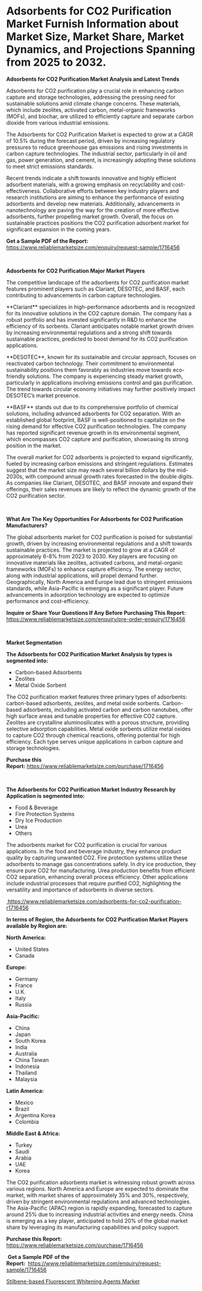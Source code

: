 <p><h1>Adsorbents for CO2 Purification Market Furnish Information about Market Size, Market Share, Market Dynamics, and Projections Spanning from 2025 to 2032.</h1></p><p><strong>Adsorbents for CO2 Purification Market Analysis and Latest Trends</strong></p>
<p><p>Adsorbents for CO2 purification play a crucial role in enhancing carbon capture and storage technologies, addressing the pressing need for sustainable solutions amid climate change concerns. These materials, which include zeolites, activated carbon, metal-organic frameworks (MOFs), and biochar, are utilized to efficiently capture and separate carbon dioxide from various industrial emissions.</p><p>The Adsorbents for CO2 Purification Market is expected to grow at a CAGR of 10.5% during the forecast period, driven by increasing regulatory pressures to reduce greenhouse gas emissions and rising investments in carbon capture technologies. The industrial sector, particularly in oil and gas, power generation, and cement, is increasingly adopting these solutions to meet strict emissions standards.</p><p>Recent trends indicate a shift towards innovative and highly efficient adsorbent materials, with a growing emphasis on recyclability and cost-effectiveness. Collaborative efforts between key industry players and research institutions are aiming to enhance the performance of existing adsorbents and develop new materials. Additionally, advancements in nanotechnology are paving the way for the creation of more effective adsorbents, further propelling market growth. Overall, the focus on sustainable practices positions the CO2 purification adsorbent market for significant expansion in the coming years.</p></p>
<p><strong>Get a Sample PDF of the Report:&nbsp;</strong> <a href="https://www.reliablemarketsize.com/enquiry/request-sample/1716456?utm_campaign=3226&utm_medium=2&utm_source=Github&utm_content=ia&utm_term=28032025&utm_id=adsorbents-for-co2-purification">https://www.reliablemarketsize.com/enquiry/request-sample/1716456</a></p>
<p>&nbsp;</p>
<p><strong>Adsorbents for CO2 Purification Major Market Players</strong></p>
<p><p>The competitive landscape of the adsorbents for CO2 purification market features prominent players such as Clariant, DESOTEC, and BASF, each contributing to advancements in carbon capture technologies. </p><p>**Clariant** specializes in high-performance adsorbents and is recognized for its innovative solutions in the CO2 capture domain. The company has a robust portfolio and has invested significantly in R&D to enhance the efficiency of its sorbents. Clariant anticipates notable market growth driven by increasing environmental regulations and a strong shift towards sustainable practices, predicted to boost demand for its CO2 purification applications.</p><p>**DESOTEC**, known for its sustainable and circular approach, focuses on reactivated carbon technology. Their commitment to environmental sustainability positions them favorably as industries move towards eco-friendly solutions. The company is experiencing steady market growth, particularly in applications involving emissions control and gas purification. The trend towards circular economy initiatives may further positively impact DESOTEC’s market presence.</p><p>**BASF** stands out due to its comprehensive portfolio of chemical solutions, including advanced adsorbents for CO2 separation. With an established global footprint, BASF is well-positioned to capitalize on the rising demand for effective CO2 purification technologies. The company has reported significant revenue growth in its environmental segment, which encompasses CO2 capture and purification, showcasing its strong position in the market.</p><p>The overall market for CO2 adsorbents is projected to expand significantly, fueled by increasing carbon emissions and stringent regulations. Estimates suggest that the market size may reach several billion dollars by the mid-2030s, with compound annual growth rates forecasted in the double digits. As companies like Clariant, DESOTEC, and BASF innovate and expand their offerings, their sales revenues are likely to reflect the dynamic growth of the CO2 purification sector.</p></p>
<p>&nbsp;</p>
<p><strong>What Are The Key Opportunities For Adsorbents for CO2 Purification Manufacturers?</strong></p>
<p><p>The global adsorbents market for CO2 purification is poised for substantial growth, driven by increasing environmental regulations and a shift towards sustainable practices. The market is projected to grow at a CAGR of approximately 6-8% from 2023 to 2030. Key players are focusing on innovative materials like zeolites, activated carbons, and metal-organic frameworks (MOFs) to enhance capture efficiency. The energy sector, along with industrial applications, will propel demand further. Geographically, North America and Europe lead due to stringent emissions standards, while Asia-Pacific is emerging as a significant player. Future advancements in adsorption technology are expected to optimize performance and cost-efficiency.</p></p>
<p><strong>Inquire or Share Your Questions If Any Before Purchasing This Report:</strong> <a href="https://www.reliablemarketsize.com/enquiry/pre-order-enquiry/1716456?utm_campaign=3226&utm_medium=2&utm_source=Github&utm_content=ia&utm_term=28032025&utm_id=adsorbents-for-co2-purification">https://www.reliablemarketsize.com/enquiry/pre-order-enquiry/1716456</a></p>
<p>&nbsp;</p>
<p><strong>Market Segmentation</strong></p>
<p><strong>The Adsorbents for CO2 Purification Market Analysis by types is segmented into:</strong></p>
<p><ul><li>Carbon-based Adsorbents</li><li>Zeolites</li><li>Metal Oxide Sorbent</li></ul></p>
<p><p>The CO2 purification market features three primary types of adsorbents: carbon-based adsorbents, zeolites, and metal oxide sorbents. Carbon-based adsorbents, including activated carbon and carbon nanotubes, offer high surface areas and tunable properties for effective CO2 capture. Zeolites are crystalline aluminosilicates with a porous structure, providing selective adsorption capabilities. Metal oxide sorbents utilize metal oxides to capture CO2 through chemical reactions, offering potential for high efficiency. Each type serves unique applications in carbon capture and storage technologies.</p></p>
<p><strong>Purchase this Report:&nbsp;</strong><a href="https://www.reliablemarketsize.com/purchase/1716456?utm_campaign=3226&utm_medium=2&utm_source=Github&utm_content=ia&utm_term=28032025&utm_id=adsorbents-for-co2-purification">https://www.reliablemarketsize.com/purchase/1716456</a></p>
<p>&nbsp;</p>
<p><strong>The Adsorbents for CO2 Purification Market Industry Research by Application is segmented into:</strong></p>
<p><ul><li>Food & Beverage</li><li>Fire Protection Systems</li><li>Dry Ice Production</li><li>Urea</li><li>Others</li></ul></p>
<p><p>The adsorbents market for CO2 purification is crucial for various applications. In the food and beverage industry, they enhance product quality by capturing unwanted CO2. Fire protection systems utilize these adsorbents to manage gas concentrations safely. In dry ice production, they ensure pure CO2 for manufacturing. Urea production benefits from efficient CO2 separation, enhancing overall process efficiency. Other applications include industrial processes that require purified CO2, highlighting the versatility and importance of adsorbents in diverse sectors.</p></p>
<p><a href="https://www.reliablemarketsize.com/adsorbents-for-co2-purification-r1716456?utm_campaign=3226&utm_medium=2&utm_source=Github&utm_content=ia&utm_term=28032025&utm_id=adsorbents-for-co2-purification">&nbsp;https://www.reliablemarketsize.com/adsorbents-for-co2-purification-r1716456</a></p>
<p><strong>In terms of Region, the Adsorbents for CO2 Purification Market Players available by Region are:</strong></p>
<p>
    <p> <strong> North America: </strong>
        <ul>
            <li>United States</li>
            <li>Canada</li>
        </ul>
        </p> 
    <p> <strong> Europe: </strong>
        <ul>
            <li>Germany</li>
            <li>France</li>
            <li>U.K.</li>
            <li>Italy</li>
            <li>Russia</li>
        </ul>
        </p> 
    <p> <strong> Asia-Pacific: </strong>
        <ul>
            <li>China</li>
            <li>Japan</li>
            <li>South Korea</li>
            <li>India</li>
            <li>Australia</li>
            <li>China Taiwan</li>
            <li>Indonesia</li>
            <li>Thailand</li>
            <li>Malaysia</li>
        </ul>
        </p> 
    <p> <strong> Latin America: </strong>
        <ul>
            <li>Mexico</li>
            <li>Brazil</li>
            <li>Argentina Korea</li>
            <li>Colombia</li>
        </ul>
        </p> 
    <p> <strong> Middle East & Africa: </strong>
        <ul>
            <li>Turkey</li>
            <li>Saudi</li>
            <li>Arabia</li>
            <li>UAE</li>
            <li>Korea</li>
        </ul>
    </p>
    </p>
<p><p>The CO2 purification adsorbents market is witnessing robust growth across various regions. North America and Europe are expected to dominate the market, with market shares of approximately 35% and 30%, respectively, driven by stringent environmental regulations and advanced technologies. The Asia-Pacific (APAC) region is rapidly expanding, forecasted to capture around 25% due to increasing industrial activities and energy needs. China is emerging as a key player, anticipated to hold 20% of the global market share by leveraging its manufacturing capabilities and policy support.</p></p>
<p><strong>Purchase this Report: </strong><a href="https://www.reliablemarketsize.com/purchase/1716456?utm_campaign=3226&utm_medium=2&utm_source=Github&utm_content=ia&utm_term=28032025&utm_id=adsorbents-for-co2-purification">https://www.reliablemarketsize.com/purchase/1716456</a></p>
<p>&nbsp;<strong>Get a Sample PDF of the Report:&nbsp;&nbsp;</strong><a href="https://www.reliablemarketsize.com/enquiry/request-sample/1716456?utm_campaign=3226&utm_medium=2&utm_source=Github&utm_content=ia&utm_term=28032025&utm_id=adsorbents-for-co2-purification">https://www.reliablemarketsize.com/enquiry/request-sample/1716456</a></p>
<p><strong></strong></p>
<p><p><a href="https://github.com/dushornerfe/Market-Research-Report-List-1/blob/main/stilbene-based-fluorescent-whitening-agents-market.md?utm_campaign=3226&utm_medium=2&utm_source=Github&utm_content=ia&utm_term=28032025&utm_id=adsorbents-for-co2-purification">Stilbene-based Fluorescent Whitening Agents Market</a></p></p>